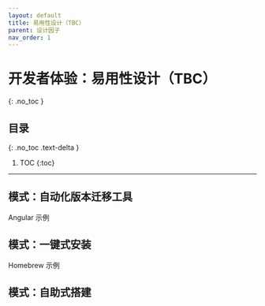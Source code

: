 ```yaml
---
layout: default
title: 易用性设计（TBC）
parent: 设计因子
nav_order: 1
---
```


# 开发者体验：易用性设计（TBC）
{: .no_toc }

## 目录
{: .no_toc .text-delta }

1. TOC
{:toc}

---


## 模式：自动化版本迁移工具

Angular 示例


## 模式：一键式安装

Homebrew 示例

## 模式：自助式搭建



